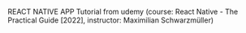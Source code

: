 REACT NATIVE APP
Tutorial from udemy (course: React Native - The Practical Guide [2022], instructor: Maximilian Schwarzmüller)
